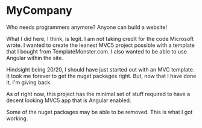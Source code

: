 # MyCompany
Who needs programmers anymore?  Anyone can build a website!

What I did here, I think, is legit.  I am not taking credit for the code Microsoft wrote.  I wanted to create the leanest MVC5
project possible with a template that I bought from TemplateMonster.com.  I also wanted to be able to use Angular within the
site.
 
 Hindsight being 20/20, I should have just started out with an MVC template.  It took me forever to get the nuget packages
 right.  But, now that I have done it, I'm giving back.
 
 As of right now, this project has the minimal set of stuff required to have a decent looking MVC5 app that is Angular enabled.
 
 Some of the nuget packages may be able to be removed.  This is what I got working.
